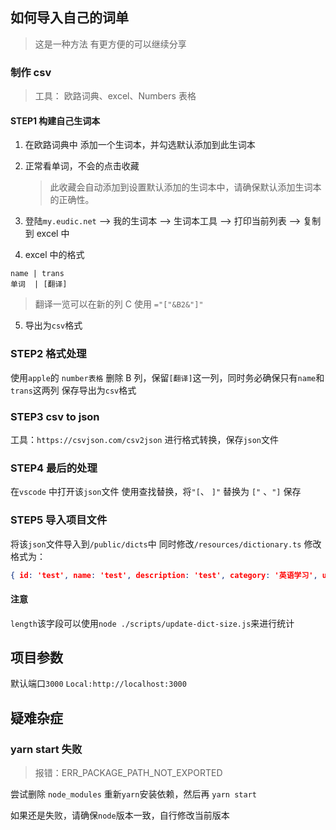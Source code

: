 ## 如何导入自己的词单

> 这是一种方法 有更方便的可以继续分享

### 制作 csv

> 工具： 欧路词典、excel、Numbers 表格

#### STEP1 构建自己生词本

1. 在欧路词典中 添加一个生词本，并勾选默认添加到此生词本

2. 正常看单词，不会的点击收藏

   > 此收藏会自动添加到设置默认添加的生词本中，请确保默认添加生词本的正确性。

3. 登陆`my.eudic.net` --> 我的生词本 --> 生词本工具 --> 打印当前列表 --> 复制到 excel 中

4. excel 中的格式

```
name | trans
单词	| [翻译]
```

> 翻译一览可以在新的列 C 使用 `="["&B2&"]"`

5. 导出为`csv`格式

### STEP2 格式处理

使用`apple`的 `number表格` 删除 B 列，保留`[翻译]`这一列，同时务必确保只有`name`和 `trans`这两列
保存导出为`csv`格式

### STEP3 csv to json

工具：`https://csvjson.com/csv2json`
进行格式转换，保存`json`文件

### STEP4 最后的处理

在`vscode` 中打开该`json`文件
使用查找替换，将`"[`、 `]"` 替换为 `["` 、`"]`
保存

### STEP5 导入项目文件

将该`json`文件导入到`/public/dicts`中
同时修改`/resources/dictionary.ts`
修改格式为：

```json
{ id: 'test', name: 'test', description: 'test', category: '英语学习', url: './dicts/test.json', length: 0 },
```

#### 注意

`length`该字段可以使用`node ./scripts/update-dict-size.js`来进行统计

## 项目参数

默认端口`3000`
`Local:http://localhost:3000`

## 疑难杂症

### yarn start 失败

> 报错：ERR_PACKAGE_PATH_NOT_EXPORTED

尝试删除 `node_modules` 重新`yarn`安装依赖，然后再 `yarn start`

如果还是失败，请确保`node`版本一致，自行修改当前版本
